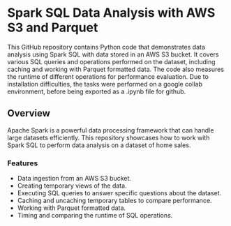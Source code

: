 # Spark SQL Data Analysis with AWS S3 and Parquet

This GitHub repository contains Python code that demonstrates data analysis using Spark SQL with data stored in an AWS S3 bucket. It covers various SQL queries and operations performed on the dataset, including caching and working with Parquet formatted data. The code also measures the runtime of different operations for performance evaluation. Due to installation difficulties, the tasks were performed on a google collab environment, before being exported as a .ipynb file for github.

## Overview

Apache Spark is a powerful data processing framework that can handle large datasets efficiently. This repository showcases how to work with Spark SQL to perform data analysis on a dataset of home sales.

### Features

- Data ingestion from an AWS S3 bucket.
- Creating temporary views of the data.
- Executing SQL queries to answer specific questions about the dataset.
- Caching and uncaching temporary tables to compare performance.
- Working with Parquet formatted data.
- Timing and comparing the runtime of SQL operations.
